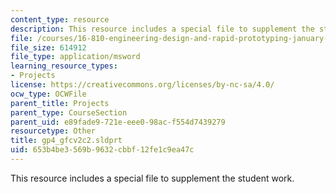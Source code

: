 ```yaml
---
content_type: resource
description: This resource includes a special file to supplement the student work.
file: /courses/16-810-engineering-design-and-rapid-prototyping-january-iap-2005/653b4be3569b9632cbbf12fe1c9ea47c_gp4_gfcv2c2.sldprt
file_size: 614912
file_type: application/msword
learning_resource_types:
- Projects
license: https://creativecommons.org/licenses/by-nc-sa/4.0/
ocw_type: OCWFile
parent_title: Projects
parent_type: CourseSection
parent_uid: e89fade9-721e-eee0-98ac-f554d7439279
resourcetype: Other
title: gp4_gfcv2c2.sldprt
uid: 653b4be3-569b-9632-cbbf-12fe1c9ea47c
---
```

This resource includes a special file to supplement the student work.